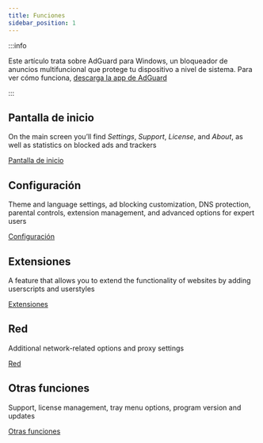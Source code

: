```yaml
---
title: Funciones
sidebar_position: 1
---
```


:::info

Este artículo trata sobre AdGuard para Windows, un bloqueador de anuncios multifuncional que protege tu dispositivo a nivel de sistema. Para ver cómo funciona, [descarga la app de AdGuard](https://agrd.io/download-kb-adblock)

:::

## Pantalla de inicio

On the main screen you’ll find _Settings_, _Support_, _License_, and _About_, as well as statistics on blocked ads and trackers

[Pantalla de inicio](/adguard-for-windows/features/home-screen/)

## Configuración

Theme and language settings, ad blocking customization, DNS protection, parental controls, extension management, and advanced options for expert users

[Configuración](/adguard-for-windows/features/settings/)

## Extensiones

A feature that allows you to extend the functionality of websites by adding userscripts and userstyles

[Extensiones](/adguard-for-windows/features/extensions/)

## Red

Additional network-related options and proxy settings

[Red](/adguard-for-windows/features/network/)

## Otras funciones

Support, license management, tray menu options, program version and updates

[Otras funciones](/adguard-for-windows/features/others/)
